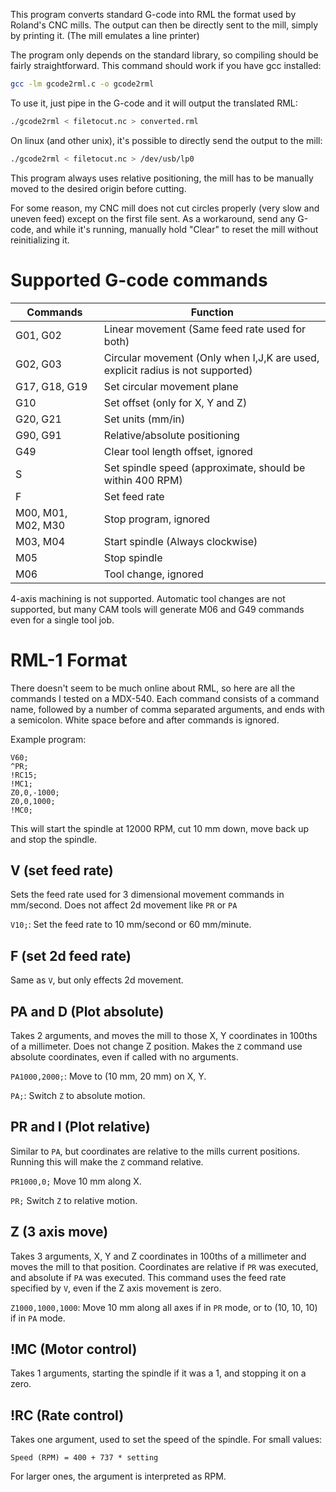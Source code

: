 This program converts standard G-code into RML the format used by Roland's CNC mills.
The output can then be directly sent to the mill, simply by printing it. (The mill emulates a line printer)

The program only depends on the standard library, so compiling should be fairly straightforward.
This command should work if you have gcc installed:

```sh
gcc -lm gcode2rml.c -o gcode2rml
```

To use it, just pipe in the G-code and it will output the translated RML:

```sh
./gcode2rml < filetocut.nc > converted.rml
```

On linux (and other unix), it's possible to directly send the output to the mill:

```sh
./gcode2rml < filetocut.nc > /dev/usb/lp0
```

This program always uses relative positioning, the mill has to be manually moved to the desired origin before cutting.

For some reason, my CNC mill does not cut circles properly (very slow and uneven feed) except on the first file sent.
As a workaround, send any G-code, and while it's running, manually hold "Clear" to reset the mill without reinitializing it.

# Supported G-code commands

|Commands|Function|
|-|-|
|G01, G02|Linear movement (Same feed rate used for both)|
|G02, G03|Circular movement (Only when I,J,K are used, explicit radius is not supported)|
|G17, G18, G19|Set circular movement plane|
|G10|Set offset (only for X, Y and Z)|
|G20, G21|Set units (mm/in)|
|G90, G91|Relative/absolute positioning|
|G49|Clear tool length offset, ignored|
|S|Set spindle speed (approximate, should be within 400 RPM)|
|F|Set feed rate|
|M00, M01, M02, M30|Stop program, ignored|
|M03, M04|Start spindle (Always clockwise)|
|M05|Stop spindle|
|M06|Tool change, ignored|

4-axis machining is not supported.
Automatic tool changes are not supported, but many CAM tools will generate M06 and G49 commands even for a single tool job.

# RML-1 Format

There doesn't seem to be much online about RML, so here are all the commands I tested on a MDX-540.
Each command consists of a command name, followed by a number of comma separated arguments, and ends with a semicolon.
White space before and after commands is ignored. 

Example program:

```
V60;
^PR;
!RC15;
!MC1;
Z0,0,-1000;
Z0,0,1000;
!MC0;
```

This will start the spindle at 12000 RPM, cut 10 mm down, move back up and stop the spindle.

## V (set feed rate)

Sets the feed rate used for 3 dimensional movement commands in mm/second.
Does not affect 2d movement like `PR` or `PA`


`V10;`: Set the feed rate to 10 mm/second or 60 mm/minute.

## F (set 2d feed rate)

Same as `V`, but only effects 2d movement.

## PA and D (Plot absolute)

Takes 2 arguments, and moves the mill to those X, Y coordinates in 100ths of a millimeter.
Does not change Z position.
Makes the `Z` command use absolute coordinates, even if called with no arguments.

`PA1000,2000;`: Move to (10 mm, 20 mm) on X, Y.

`PA;`: Switch `Z` to absolute motion.

## PR and I (Plot relative)

Similar to `PA`, but coordinates are relative to the mills current positions.
Running this will make the `Z` command relative.

`PR1000,0;` Move 10 mm along  X.

`PR;` Switch `Z` to relative motion.

## Z (3 axis move)

Takes 3 arguments, X, Y and Z coordinates in 100ths of a millimeter and moves the mill to that position.
Coordinates are relative if `PR` was executed, and absolute if `PA` was executed.
This command uses the feed rate specified by `V`, even if the Z axis movement is zero.

`Z1000,1000,1000`: Move 10 mm along all axes if in `PR` mode, or to (10, 10, 10) if in `PA` mode.

## !MC (Motor control)

Takes 1 arguments, starting the spindle if it was a 1, and stopping it on a zero.

## !RC (Rate control)

Takes one argument, used to set the speed of the spindle. For small values:

```
Speed (RPM) = 400 + 737 * setting
```

For larger ones, the argument is interpreted as RPM.
